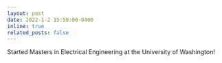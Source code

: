 ```yaml
---
layout: post
date: 2022-1-2 15:59:00-0400
inline: true
related_posts: false
---
```


Started Masters in Electrical Engineering at the University of Washington!
